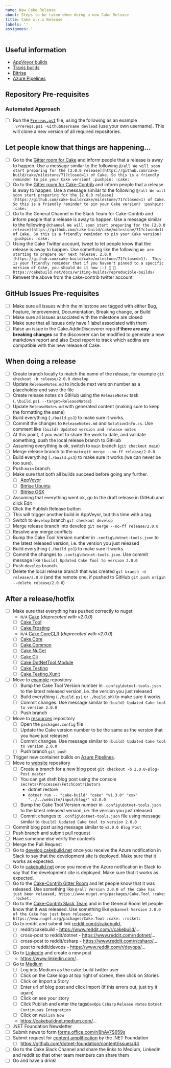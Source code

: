 ```yaml
---
name: New Cake Release
about: Steps to be taken when doing a new Cake Release
title: Cake x.x.x Release
labels: ''
assignees: ''
---
```


## Useful information

* [AppVeyor builds](https://ci.appveyor.com/project/cakebuild/cake)
* [Travis builds](https://travis-ci.org/cake-build/cake)
* [Bitrise](https://bitrise.io)
* [Azure Pipelines](https://dev.azure.com/cake-build/Cake/_build)

## Repository Pre-requisites

### Automated Approach
- [ ] Run the [`Prereqs.ps1`](https://github.com/cake-build/processes/blob/master/cake/Prereqs.ps1) file, using the following as an example `.\Prereqs.ps1 -GithubUsername devlead` (use your own username). This will clone a new version of all required repositories.

## Let people know that things are happening...

- [ ] Go to the [Gitter room for Cake](https://gitter.im/cake-build/cake) and inform people that a release is away to happen. Use a message similar to the following `@/all We will soon start preparing for the [2.0.0 release](https://github.com/cake-build/cake/milestone/71?closed=1) of Cake. So this is a friendly reminder to pin your Cake version! :pushpin: :cake:`
- [ ] Go to the [Gitter room for Cake-Contrib](https://gitter.im/cake-contrib/Lobby) and inform people that a release is away to happen. Use a message similar to the following `@/all We will soon start preparing for the [2.0.0 release](https://github.com/cake-build/cake/milestone/71?closed=1) of Cake. So this is a friendly reminder to pin your Cake version! :pushpin: :cake:`
- [ ] Go to the General Channel in the Slack Team for Cake-Contrib and inform people that a release is away to happen. Use a message similar to the following `@channel We will soon start preparing for the [2.0.0 release](https://github.com/cake-build/cake/milestone/71?closed=1) of Cake. So this is a friendly reminder to pin your Cake version! :pushpin: :cake:`
- [ ] Using the Cake Twitter account, tweet to let people know that the release is away to happen. Use something like the following `We are starting to prepare our next release, 2.0.0 (https://github.com/cake-build/cake/milestone/71?closed=1).  This is your friendly reminder that if you haven't pinned to a specific version of Cake, you should do it now :-) 📌 🍰 https://cakebuild.net/docs/writing-builds/reproducible-builds/`
- [ ] Retweet the above from the cake-contrib twitter account

## GitHub Issues Pre-requisites

- [ ] Make sure all issues within the milestone are tagged with either Bug, Feature, Improvement, Documentation, Breaking change, or Build
- [ ] Make sure all issues associated with the milestone are closed
- [ ] Make sure that all issues only have 1 label associated with them
- [ ] Raise an issue in the Cake.AddinDiscoverer repo **if there are any breaking changes** so the discoverer can be modified to generate a new markdown report and also Excel report to track which addins are compatible with this new release of Cake.

## When doing a release

- [ ] Create branch locally to match the name of the release, for example `git checkout -b release/2.0.0 develop`
- [ ] Update `ReleaseNotes.md` to include next version number as a placeholder and save the file
- [ ] Create release notes on GitHub using the `ReleaseNotes` task (`.\build.ps1 --target=ReleaseNotes`)
- [ ] Update `ReleaseNotes.md` with generated content (making sure to keep the formatting the same)
- [ ] Build everything (`./build.ps1`) to make sure it works.
- [ ] Commit the changes to `ReleaseNotes.md` and `SolutionInfo.cs`. Use comment like `(build) Updated version and release notes`
- [ ] At this point, if you want to share the work to date, and validate something, push the local release branch to GitHub
- [ ] Assuming everything is ok, switch to `main` branch (`git checkout main`)
- [ ] Merge release branch to the `main` `git merge --no-ff release/2.0.0`
- [ ] Build everything (`./build.ps1`) to make sure it works (we can never be too sure).
- [ ] Push `main` branch.
- [ ] Make sure that both all builds succeed before going any further.
    - [ ] [AppVeyor](https://ci.appveyor.com/project/cakebuild/cake)
    - [ ] [Bitrise Ubuntu](https://app.bitrise.io/app/ea0c6b3c61eb1e79#/builds)
    - [ ] [Bitrise OSX](https://app.bitrise.io/app/42eaef77e8db4a5c#/builds)
- [ ] Assuming that everything went ok, go to the draft release in GitHub and click Edit
- [ ] Click the Publish Release button
- [ ] This will trigger another build in AppVeyor, but this time with a tag.
- [ ] Switch to `develop` branch `git checkout develop`
- [ ] Merge release branch into develop `git merge --no-ff release/2.0.0`
- [ ] Resolve any merge conflicts
- [ ] Bump the Cake Tool Version number in `.config\dotnet-tools.json` to the latest released version, i.e. the version you just released
- [ ] Build everything (`./build.ps1`) to make sure it works.
- [ ] Commit the changes to `.config\dotnet-tools.json`. Use commit message like `(build) Updated Cake Tool to version 2.0.0`
- [ ] Push `develop` branch.
- [ ] Delete the local release branch that was created `git branch -d release/2.0.0` (and the remote one, if pushed to GitHub `git push origin --delete release/2.0.0`)

## After a release/hotfix

- [ ] Make sure that everything has pushed correctly to nuget
  - `N/A` [Cake](https://www.nuget.org/packages/Cake/) (_deprecated with v2.0.0_)
  - [ ] [Cake.Tool](https://www.nuget.org/packages/Cake.Tool/)
  - [ ] [Cake.Frosting](https://www.nuget.org/packages/Cake.CoreCLR/)
  - `N/A` [Cake.CoreCLR](https://www.nuget.org/packages/Cake.CoreCLR/) (_deprecated with v2.0.0_)
  - [ ] [Cake.Core](https://www.nuget.org/packages/Cake.Core/)
  - [ ] [Cake.Common](https://www.nuget.org/packages/Cake.Common/)
  - [ ] [Cake.NuGet](https://www.nuget.org/packages/Cake.NuGet/)
  - [ ] [Cake.Cli](https://www.nuget.org/packages/Cake.Cli/)
  - [ ] [Cake.DotNetTool.Module](https://www.nuget.org/packages/Cake.DotNetTool.Module/)
  - [ ] [Cake.Testing](https://www.nuget.org/packages/Cake.Testing/)
  - [ ] [Cake.Testing.Xunit](https://www.nuget.org/packages/Cake.Testing.Xunit/)
- [ ] Move to [example](https://github.com/cake-build/example) repository
  - [ ] Bump the Cake Tool Version number in `.config\dotnet-tools.json` to the latest released version, i.e. the version you just released
  - [ ] Build everything (`./build.ps1` or `./build.sh`) to make sure it works.
  - [ ] Commit changes. Use message similar to `(build) Updated Cake tool to version 2.0.0`
  - [ ] Push branch
- [ ] Move to [resources](https://github.com/cake-build/resources) repository
  - [ ] Open the `packages.config` file
  - [ ] Update the Cake version number to be the same as the version that you have just released
  - [ ] Commit changes. Use message similar to `(build) Updated Cake tool to version 2.0.0`
  - [ ] Push branch `git push`
- [ ] Trigger new container builds on [Azure Pipelines](https://dev.azure.com/cake-build/Cake/_build?definitionId=9).
- [ ] Move to [website](https://github.com/cake-build/website) repository
  - [ ] Create a branch for a new blog post `git checkout -b 2.0.0-Blog-Post master`
  - [ ] You can get draft blog post using the console `secrets\Processes\FetchContributors`
    - dotnet restore
    - `dotnet run -- "cake-build" "cake" "v1.3.0" "xxx" "../../website/input/blog/" v2.0.0`
  - [ ] Bump the Cake Tool Version number in `.config\dotnet-tools.json` to the latest released version, i.e. the version you just released
  - [ ] Commit changes to `.config\dotnet-tools.json` file using message similar to `(build) Updated Cake tool to version 2.0.0`
- [ ] Commit blog post using message similar to `v2.0.0 Blog Post`
- [ ] Push branch and submit pull request
- [ ] Have someone else verify the contents
- [ ] Merge the Pull Request
- [ ] Go to [develop.cakebuild.net](https://develop.cakebuild.net) once you receive the Azure notification in Slack to say that the development site is deployed.  Make sure that it works as expected.
- [ ] Go to [cakebuild.net](https://cakebuild.net) once you receive the Azure notification in Slack to say that the development site is deployed.  Make sure that it works as expected.
- [ ] Go to the [Cake-Contrib Gitter Room](https://gitter.im/cake-contrib/Lobby) and let people know that it was released.  Use something like `@/all Version 2.0.0 of the Cake has just been released, https://www.nuget.org/packages/Cake.Tool :cake: :rocket:`
- [ ] Go to the [Cake-Contrib Slack Team](https://cake-contrib.slack.com) and in the General Room let people know that it was released.  Use something like `@channel Version 2.0.0 of the Cake has just been released, https://www.nuget.org/packages/Cake.Tool :cake: :rocket: `
- [ ] Go to reddit and submit link [reddit.com/r/cakebuild](https://www.reddit.com/r/cakebuild),
  - [ ] reddit/cakebuild - https://www.reddit.com/r/cakebuild/...
  - [ ] cross-post to reddit/dotnet - https://www.reddit.com/r/dotnet/...
  - [ ] cross-post to reddit/csharp - https://www.reddit.com/r/csharp/...
  - [ ] post to reddit/devops - https://www.reddit.com/r/devops/...
- [ ] Go to [LinkedIn](https://www.linkedin.com/company/17902391/) and create a new post
  - https://www.linkedin.com/...
- [ ] Go to [Medium](https://medium.com/@cakebuildnet)
  - [ ] Log into Medium as the cake-build twitter user
  - [ ] Click on the Cake logo at top right of screen, then click on Stories
  - [ ] Click on Import a Story
  - [ ] Enter url of blog post and click Import (if this errors out, just try it again)
  - [ ] Click on see your story
  - [ ] Click Publish and enter the tags`DevOps` `Csharp` `Release Notes` `Dotnet` `Continuous Integration`
  - [ ] Click on `Publish Now`
  - https://cakebuildnet.medium.com/...
- [ ] .NET Foundation Newsletter
- [ ] Submit news to form [forms.office.com/r/8hAv7S659s](https://forms.office.com/r/8hAv7S659s)
- [ ] Submit request for [content amplification](https://github.com/dotnet-foundation/content) by the .NET Foundation
  - [ ] https://github.com/dotnet-foundation/content/issues/44
- [ ] Go to the Cake Slack Channel and share the links to Medium, LinkedIn and reddit so that other team members can share them
- [ ] Go and have a drink!
